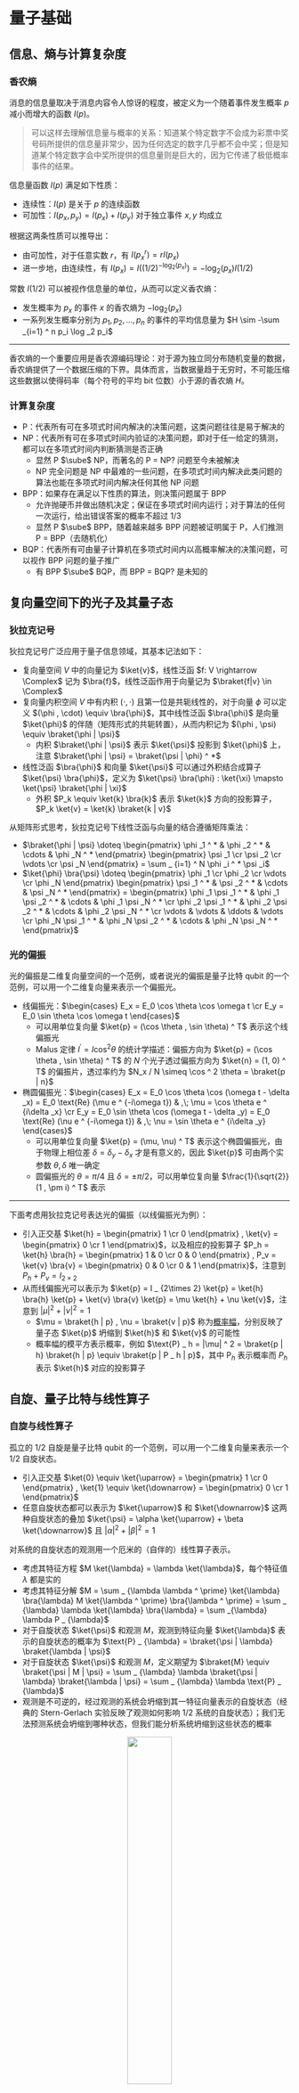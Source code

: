 # 量子基础

## 信息、熵与计算复杂度

### 香农熵

消息的信息量取决于消息内容令人惊讶的程度，被定义为一个随着事件发生概率 $p$ 减小而增大的函数 $I(p)$。

> 可以这样去理解信息量与概率的关系：知道某个特定数字不会成为彩票中奖号码所提供的信息量非常少，因为任何选定的数字几乎都不会中奖；但是知道某个特定数字会中奖所提供的信息量则是巨大的，因为它传递了极低概率事件的结果。

信息量函数 $I(p)$ 满足如下性质：

- 连续性：$I(p)$ 是关于 $p$ 的连续函数
- 可加性：$I(p_x, p_y) = I(p_x) + I(p_y)$ 对于独立事件 $x, y$ 均成立

根据这两条性质可以推导出：

- 由可加性，对于任意实数 $r$，有 $I(p_x ^ r) = rI(p_x)$
- 进一步地，由连续性，有 $I(p_x) = I((1/2) ^ {-\log _2 (p_x)}) = -\log _2 (p_x) I(1/2)$

常数 $I(1/2)$ 可以被视作信息量的单位，从而可以定义香农熵：

- 发生概率为 $p_x$ 的事件 $x$ 的香农熵为 $-\log _2 (p_x)$
- 一系列发生概率分别为 $p_1, p_2, ..., p_n$ 的事件的平均信息量为 $H \sim -\sum _{i=1} ^ n p_i \log _2 p_i$

---

香农熵的一个重要应用是香农源编码理论：对于源为独立同分布随机变量的数据，香农熵提供了一个数据压缩的下界。具体而言，当数据量趋于无穷时，不可能压缩这些数据以使得码率（每个符号的平均 bit 位数）小于源的香农熵 $H$。

### 计算复杂度

- P：代表所有可在多项式时间内解决的决策问题，这类问题往往是易于解决的
- NP：代表所有可在多项式时间内验证的决策问题，即对于任一给定的猜测，都可以在多项式时间内判断猜测是否正确
    - 显然 P $\sube$ NP，而著名的 P = NP? 问题至今未被解决
    - NP 完全问题是 NP 中最难的一些问题，在多项式时间内解决此类问题的算法也能在多项式时间内解决任何其他 NP 问题
- BPP：如果存在满足以下性质的算法，则决策问题属于 BPP
    - 允许抛硬币并做出随机决定；保证在多项式时间内运行；对于算法的任何一次运行，给出错误答案的概率不超过 1/3
    - 显然 P $\sube$ BPP，随着越来越多 BPP 问题被证明属于 P，人们推测 P = BPP（去随机化）
- BQP：代表所有可由量子计算机在多项式时间内以高概率解决的决策问题，可以视作 BPP 问题的量子推广
    - 有 BPP $\sube$ BQP，而 BPP = BQP? 是未知的

## 复向量空间下的光子及其量子态

### 狄拉克记号

狄拉克记号广泛应用于量子信息领域，其基本记法如下：

- 复向量空间 $V$ 中的向量记为 $\ket{v}$，线性泛函 $f: V \rightarrow \Complex$ 记为 $\bra{f}$，线性泛函作用于向量记为 $\braket{f|v} \in \Complex$
- 复向量内积空间 $V$ 中有内积 $(\cdot , \cdot)$ 且第一位是共轭线性的，对于向量 $\phi$ 可以定义 $(\phi , \cdot) \equiv \bra{\phi}$，其中线性泛函 $\bra{\phi}$ 是向量 $\ket{\phi}$ 的伴随（矩阵形式的共轭转置），从而内积记为 $(\phi , \psi) \equiv \braket{\phi | \psi}$
    - 内积 $\braket{\phi | \psi}$ 表示 $\ket{\psi}$ 投影到 $\ket{\phi}$ 上，注意 $\braket{\phi | \psi} = \braket{\psi | \phi} ^ *$
- 线性泛函 $\bra{\phi}$ 和向量 $\ket{\psi}$ 可以通过外积结合成算子 $\ket{\psi} \bra{\phi}$，定义为 $\ket{\psi} \bra{\phi} : \ket{\xi} \mapsto \ket{\psi} \braket{\phi | \xi}$
    - 外积 $P_k \equiv \ket{k} \bra{k}$ 表示 $\ket{k}$ 方向的投影算子，$P_k \ket{v} = \ket{k} \braket{k | v}$

从矩阵形式思考，狄拉克记号下线性泛函与向量的结合遵循矩阵乘法：

- $\braket{\phi | \psi} \doteq \begin{pmatrix} \phi _1 ^ * & \phi _2 ^ * & \cdots & \phi _N ^ * \end{pmatrix} \begin{pmatrix} \psi _1 \cr \psi _2 \cr \vdots \cr \psi _N \end{pmatrix} = \sum _ {i=1} ^ N \phi _i ^ * \psi _i$
- $\ket{\phi} \bra{\psi} \doteq \begin{pmatrix} \phi _1 \cr \phi _2 \cr \vdots \cr \phi _N \end{pmatrix} \begin{pmatrix} \psi _1 ^ * & \psi _2 ^ * & \cdots & \psi _N ^ * \end{pmatrix} = \begin{pmatrix} \phi _1 \psi _1 ^ * & \phi _1 \psi _2 ^ * & \cdots & \phi _1 \psi _N ^ * \cr \phi _2 \psi _1 ^ * & \phi _2 \psi _2 ^ * & \cdots & \phi _2 \psi _N ^ * \cr \vdots & \vdots & \ddots & \vdots \cr \phi _N \psi _1 ^ * & \phi _N \psi _2 ^ * & \cdots & \phi _N \psi _N ^ * \end{pmatrix}$

### 光的偏振

光的偏振是二维复向量空间的一个范例，或者说光的偏振是量子比特 qubit 的一个范例，可以用一个二维复向量来表示一个偏振光。

- 线偏振光：$\begin{cases} E_x = E_0 \cos \theta \cos \omega t \cr E_y = E_0 \sin \theta \cos \omega t \end{cases}$
    - 可以用单位复向量 $\ket{p} = (\cos \theta , \sin \theta) ^ T$ 表示这个线偏振光
    - Malus 定律 $I ^ {\prime} = I \cos ^ 2 \theta$ 的统计学描述：偏振方向为 $\ket{p} = (\cos \theta , \sin \theta) ^ T$ 的 $N$ 个光子透过偏振方向为 $\ket{n} = (1, 0) ^ T$ 的偏振片，透过率约为 $N_x / N \simeq \cos ^ 2 \theta = \braket{p | n}$
- 椭圆偏振光：$\begin{cases} E_x = E_0 \cos \theta \cos (\omega t - \delta _x) = E_0 \text{Re} (\mu e ^ {-i\omega t}) & ,\; \mu = \cos \theta e ^ {i\delta _x} \cr E_y = E_0 \sin \theta \cos (\omega t - \delta _y) = E_0 \text{Re} (\nu e ^ {-i\omega t}) & ,\; \nu = \sin \theta e ^ {i\delta _y} \end{cases}$
    - 可以用单位复向量 $\ket{p} = (\mu, \nu) ^ T$ 表示这个椭圆偏振光，由于物理上相位差 $\delta = \delta _y - \delta _x$ 才是有意义的，因此 $\ket{p}$ 可由两个实参数 $\theta , \delta$ 唯一确定
    - 圆偏振光的 $\theta = \pi / 4$ 且 $\delta = \pm \pi / 2$，可以用单位复向量 $\frac{1}{\sqrt{2}} (1 , \pm i) ^ T$ 表示

---

下面考虑用狄拉克记号表达光的偏振（以线偏振光为例）：

- 引入正交基 $\ket{h} = \begin{pmatrix} 1 \cr 0 \end{pmatrix} , \ket{v} = \begin{pmatrix} 0 \cr 1 \end{pmatrix}$，以及相应的投影算子 $P_h = \ket{h} \bra{h} = \begin{pmatrix} 1 & 0 \cr 0 & 0 \end{pmatrix} , P_v = \ket{v} \bra{v} = \begin{pmatrix} 0 & 0 \cr 0 & 1 \end{pmatrix}$，注意到 $P_h + P_v = I _ {2\times 2}$
- 从而线偏振光可以表示为 $\ket{p} = I _ {2\times 2} \ket{p} = \ket{h} \bra{h} \ket{p} + \ket{v} \bra{v} \ket{p} = \mu \ket{h} + \nu \ket{v}$，注意到 $|\mu| ^ 2 + |\nu| ^ 2 = 1$
    - $\mu = \braket{h | p} , \nu = \braket{v | p}$ 称为[概率幅](https://en.wikipedia.org/wiki/Probability_amplitude)，分别反映了量子态 $\ket{p}$ 坍缩到 $\ket{h}$ 和 $\ket{v}$ 的可能性
    - 概率幅的模平方表示概率，例如 $\text{P} _ h = |\mu| ^ 2 = \braket{p | h} \braket{h | p} \equiv \braket{p | P _ h | p}$，其中 $\text{P}_h$ 表示概率而 $P_h$ 表示 $\ket{h}$ 对应的投影算子

## 自旋、量子比特与线性算子

### 自旋与线性算子

孤立的 1/2 自旋是量子比特 qubit 的一个范例，可以用一个二维复向量来表示一个 1/2 自旋状态。

- 引入正交基 $\ket{0} \equiv \ket{\uparrow} = \begin{pmatrix} 1 \cr 0 \end{pmatrix} , \ket{1} \equiv \ket{\downarrow} = \begin{pmatrix} 0 \cr 1 \end{pmatrix}$
- 任意自旋状态都可以表示为 $\ket{\uparrow}$ 和 $\ket{\downarrow}$ 这两种自旋状态的叠加 $\ket{\psi} = \alpha \ket{\uparrow} + \beta \ket{\downarrow}$ 且 $|\alpha| ^ 2 + |\beta| ^ 2 = 1$

对系统的自旋状态的观测用一个厄米的（自伴的）线性算子表示。

- 考虑其特征方程 $M \ket{\lambda} = \lambda \ket{\lambda}$，每个特征值 $\lambda$ 都是实的
- 考虑其特征分解 $M = \sum _ {\lambda \lambda ^ \prime} \ket{\lambda} \bra{\lambda} M \ket{\lambda ^ \prime} \bra{\lambda ^ \prime} = \sum _ {\lambda} \lambda \ket{\lambda} \bra{\lambda} = \sum _{\lambda} \lambda P _ {\lambda}$
- 对于自旋状态 $\ket{\psi}$ 和观测 $M$，观测到特征向量 $\ket{\lambda}$ 表示的自旋状态的概率为 $\text{P} _ {\lambda} = \braket{\psi | \lambda} \braket{\lambda | \psi}$
- 对于自旋状态 $\ket{\psi}$ 和观测 $M$，定义期望为 $\braket{M} \equiv \braket{\psi | M | \psi} = \sum _ {\lambda} \lambda \braket{\psi | \lambda} \braket{\lambda | \psi} = \sum _ {\lambda} \lambda \text{P} _ {\lambda}$
- 观测是不可逆的，经过观测的系统会坍缩到其一特征向量表示的自旋状态（经典的 Stern-Gerlach 实验反映了观测如何影响 1/2 系统的自旋状态）；我们无法预测系统会坍缩到哪种状态，但我们能分析系统坍缩到这些状态的概率

<div style="text-align: center;">
<img src="/assets/images/cs/information/qi/2.jpg" style="width: 40%;">
</div>

### 泡利矩阵

泡利矩阵是三个厄米的 $2 \times 2$ 复向量矩阵，它们本身即可表示三种观测；更为重要的是，它们的线性组合可以构造出沿着任意自旋方向的观测。

三个泡利矩阵及其特征向量如下（注意它们的特征值都是 $\pm 1$，分别对应两种正交的自旋状态）：

- $\sigma _ z = \begin{pmatrix} 1 & 0 \cr 0 & -1 \end{pmatrix}$，对应 $\ket{0}$ 和 $\ket{1}$
- $\sigma _ x = \begin{pmatrix} 0 & 1 \cr 1 & 0 \end{pmatrix} \;\;$，对应 $\ket{r} = \frac{1}{\sqrt{2}} \ket{0} + \frac{1}{\sqrt{2}} \ket{1}$ 和 $\ket{l} = \frac{1}{\sqrt{2}} \ket{0} - \frac{1}{\sqrt{2}} \ket{1}$
- $\sigma _ y = \begin{pmatrix} 0 & -i \cr i & 0 \end{pmatrix}$，对应 $\ket{i} = \frac{1}{\sqrt{2}} \ket{0} + \frac{i}{\sqrt{2}} \ket{1}$ 和 $\ket{o} = \frac{1}{\sqrt{2}} \ket{0} - \frac{i}{\sqrt{2}} \ket{1}$

下面展示如何通过泡利矩阵构造出沿着任意自旋方向的观测矩阵：

- 在现实中，自旋方向是由一个三维实向量表示的；而在量子力学中，自旋状态是由一个二维复向量表示的
- 定义泡利向量 $\vec{\sigma} = \sigma _ x \hat{x} + \sigma _ y \hat{y} + \sigma _ z \hat{z}$，对于自旋方向 $\hat{n} = (n_x, n_y, n_z)$，沿着这个方向的观测可以表示成矩阵 $\sigma _ n = \vec{\sigma} \cdot \hat{n} = \sigma _ x n _ x + \sigma _ y n _ y + \sigma _ z n _ z = \begin{pmatrix} n _ z & n _ x - i n _ y \cr n _ x + i n _ y & - n _ z \end{pmatrix}$，注意到这个矩阵的特征值也为 $\pm 1$，分别对应沿着这个自旋方向的两种正交的自旋状态
- 借助泡利向量，我们可以根据任意由三维实向量表示的自旋方向来构造相应的由二维复厄米矩阵表示的观测

### Bloch&thinsp;球

Bloch 球是 qubit 的一种几何表示：

- Bloch 球表面上每一个点都表示一种量子状态（自旋状态）
- Bloch 球中每条穿过球心的轴的两极都表示一对正交的量子状态
- Bloch 球的 $x,y,z$ 轴分别表示三个泡利矩阵对应的正交量子状态
- 量子状态记为 $\ket{\psi} = \cos (\theta / 2) \ket{0} + e ^ {i \phi} \sin (\theta / 2) \ket{1}$

<div style="text-align: center;">
<img src="/assets/images/cs/information/qi/1.jpg" style="width: 40%;">
</div>

关于“为什么 Bloch 球要这样定义”，下面给出一种解释：

首先取基状态 $\ket{0}$ 和 $\ket{1}$，任意量子状态可以表示为基状态的叠加 $\ket{\psi} = \alpha \ket{0} + \beta \ket{1}$，其中 $|\alpha| ^ 2 + |\beta| ^ 2 = 1$；然后考虑以这个量子状态及其正交态 $\ket{\bar{\psi}} = \beta ^ * \ket{0} - \alpha ^ * \ket{1}$ 作为特征向量，利用特征分解构造一个观测：

$$
M = \sum _ {\lambda = \pm 1} \lambda P _ \lambda = \ket{\psi} \bra{\psi} - \ket{\bar{\psi}} \bra{\bar{\psi}} = \begin{pmatrix} |\alpha| ^ 2 - |\beta| ^ 2 & 2\alpha \beta ^ * \cr 2\alpha ^ * \beta & |\beta| ^ 2 - |\alpha| ^ 2 \end{pmatrix}
$$

注意到沿着自旋方向 $\hat{n} = (n_x, n_y, n_z)$ 构造的观测可以表示成矩阵 $\sigma _ n = \vec{\sigma} \cdot \hat{n} = \sigma _ x n _ x + \sigma _ y n _ y + \sigma _ z n _ z = \begin{pmatrix} n _ z & n _ x - i n _ y \cr n _ x + i n _ y & - n _ z \end{pmatrix}$；从而我们可以找到观测 $M$ 对应的自旋方向 $\hat{\psi} = (\psi _ x, \psi _ y, \psi _ z)$，其中 $\psi _ z = |\alpha| ^ 2 - |\beta| ^ 2 ,\; \psi _ x + i\psi _ y = 2\alpha ^ * \beta$。

这时候如果我们取 $\alpha = \cos (\theta / 2) ,\; \beta = \sin (\theta / 2) e ^ {i\phi}$（正如 Bloch 球定义的那样），观测对应的自旋方向可以记为 $\hat{\psi} = (\sin {\theta} \cos {\phi} , \sin {\theta} \sin {\phi} , \cos {\theta})$；注意到这时候自旋方向具有了极坐标的形式，也就是说，Bloch 球一方面可视化了由二维复向量表示的 qubit，另一方面可视化了由三维实向量表示的自旋方向，而且这两者在 Bloch 球中是完全重合的。

值得强调的是，上文描述的 Bloch 球中同一点对应的量子状态与自旋方向是有实际联系的。对于量子态 $\ket{\psi} = \cos (\theta / 2) \ket{0} + e ^ {i \phi} \sin (\theta / 2) \ket{1}$，总能找到一个特定方向 $\hat{n}$，使得相应的观测期望为 $\braket{\vec{\sigma} \cdot \hat{n}} = 1$，而这个方向恰为 $\hat{n} = (\sin {\theta} \cos {\phi} , \sin {\theta} \sin {\phi} , \cos {\theta})$。

## 多量子比特与量子纠缠

### 多量子比特系统

由多个量子比特组成的系统可以分为直积态和纠缠态，这里以 two-qubit 系统为例。首先定义张量积如下：

$$
A \otimes B = \begin{pmatrix} a _ {11} B & a _ {12} B & \cdots & a _ {1n} B \cr a _ {21} B & a _ {22} B & \cdots & a _ {2n} B \cr \vdots & \vdots & \ddots & \vdots \cr a _ {n1} B & a _ {n2} B & \cdots & a _ {nn} B \end{pmatrix}
$$

取任意两个 qubit 分别为 $\alpha _ 1 \ket{0} + \beta _ 1 \ket{1}$ 和 $\alpha _ 2 \ket{0} + \beta _ 2 \ket{1}$，使用张量积构建直积态的 two-qubit 系统：

$$
(\alpha _ 1 \ket{0} + \beta _ 1 \ket{1}) \otimes (\alpha _ 2 \ket{0} + \beta _ 2 \ket{1}) = \alpha _ 1 \alpha _ 2 \ket{00} + \alpha _ 1 \beta _ 2 \ket{01} + \beta _ 1 \alpha _ 2 \ket{10} + \beta _ 1 \beta _ 2 \ket{11}
$$

对于直积态的 two-qubit 而言，这两个 qubit 是独立的、可分的，可以仅对其中一个 qubit 进行操作：

$$
(L \otimes I) (\ket{u} \otimes \ket{v}) = (L \ket{u}) \otimes \ket{v}
$$

不同于直积态，纠缠态的 two-qubit 不能拆分成张量积的形式，两个 qubit 是相互纠缠、非独立的。

例如贝尔态（纠缠态的一个范例），取 $\ket{\Psi _ {+}} = \frac{1}{\sqrt{2}} (\ket{01} + \ket{10})$，注意到如果第一个 qubit 处于状态 $\ket{0}$，则第二个 qubit 必然处于状态 $\ket{1}$，反之亦然。

### 贝尔态

贝尔态具有四个基状态：

- $\ket{\Phi _ {+}} = \frac{1}{\sqrt{2}} (\ket{00} + \ket{11})$，$\ket{\Phi _ {-}} = \frac{1}{\sqrt{2}} (\ket{00} - \ket{11})$
- $\ket{\Psi _ {+}} = \frac{1}{\sqrt{2}} (\ket{01} + \ket{10})$，$\ket{\Psi _ {-}} = \frac{1}{\sqrt{2}} (\ket{01} - \ket{10})$

为了进一步理解直积态和纠缠态的区别，我们考虑仅对第一个 qubit 进行观测：

- 对于直积态，两个 qubit 是完全独立的，因此仅对第一个 qubit 进行观测的结果与直接对单个 qubit 进行观测是一样的
    - 取 $\ket{\psi} = \cos (\theta / 2) \ket{0} + e ^ {i \phi} \sin (\theta / 2) \ket{1}$，总能找到一个特定方向 $\hat{n} = (\sin {\theta} \cos {\phi} , \sin {\theta} \sin {\phi} , \cos {\theta})$，使得相应的观测期望为 $\braket{\vec{\sigma} \cdot \hat{n}} = 1$
- 对于纠缠态，两个 qubit 是相互纠缠的，而且仅对第一个 qubit 进行观测是无法得到有效信息的
    - 取贝尔基 $\ket{\Psi _ {+}}$，对任意方向 $\hat{n}$，均有 $\braket{\vec{\sigma ^ {(1)}} \cdot \hat{n}} = 0$，其中观测严格来说应该写为 $(\vec{\sigma ^ {(1)}} \cdot \hat{n}) \otimes I$；即仅对第一个 qubit 进行的任何观测期望均为 0，观测结果等可能地分布于 $\pm 1$，无法得到任何信息

如果想要得到非零的观测结果（即包含有效信息的观测结果），需要对纠缠态整体进行观测，例如：

$$
\sigma ^ {(1)} \cdot \sigma ^ {(2)} = \sigma ^ {(1)} _ {x} \sigma ^ {(2)} _ {x} + \sigma ^ {(1)} _ {y} \sigma ^ {(2)} _ {y} + \sigma ^ {(1)} _ {z} \sigma ^ {(2)} _ {z}
$$

上述观测作用于贝尔态的四个基状态得到的期望分别为 $+1, +1, +1, -3$，恰好对应于这个观测的四个特征值。

### 密度矩阵与约化密度矩阵

密度矩阵是描述量子系统的重要工具，可以用于估计观测结果，与经典系统的概率论相对应。

- 纯态 $\ket{\psi}$ 的密度矩阵为 $\rho \equiv \ket{\psi} \bra{\psi}$，混合态的密度矩阵为 $\rho = \sum _ {i} \ket{\psi _ {i} \bra{\psi _ {i}}}$
- 观测 $L$ 作用于量子态的期望可以通过相应的密度矩阵计算得到，$\braket{L} = \text{Tr} (\rho L)$，对于纯态和混合态均适用；其中，$\text{Tr}$ 表示矩阵求迹，定义为 $\text{Tr} (L) = \sum _ {i} \braket{i | L | i}$

密度矩阵具有如下性质：

- 密度矩阵都是厄米的，即 $\rho _ {ij} = \rho _ {ji} ^ *$
- 密度矩阵的迹均为 1，即 $\text{Tr} (\rho) = 1$
- 密度矩阵的特征值均为介于 0 和 1 之间的正数

约化密度矩阵是描述多量子比特系统的子系统的工具，可以用于估计仅作用于子系统的观测结果。对于 two-qubit 系统，记两个 qubit 分别表示子系统 A 和 B，则描述子系统 A 的约化密度矩阵为 $\rho _ {A} = \text{Tr} _ {B} (\rho)$，观测期望为 $\braket{L _ {A}} = \text{Tr} _ {A} (\rho _ {A} L _ {A})$。注意，其中 $\text{Tr} _ {A}$ 表示矩阵求部分迹，且基于约化密度矩阵的期望并非常数，而是一个更低维的矩阵。

- 对于直积态 $\ket{\psi} = \ket{\lambda} _ {A} \ket{\phi} _ {B}$，子系统 A 的约化密度矩阵为 $\rho _ {A} = \text{Tr} _ {B} (\rho) = \ket{\lambda} \bra{\lambda}$，注意到 $\text{Tr} (\rho _ {A} ^ 2) = \text{Tr} (\rho _ {A}) = 1$，故子系统 A 是纯态
- 对于纠缠态，纯的纠缠态可以写作 $\ket{\psi} = \sum _ i c _ i \ket{\lambda _ i} _ A \ket{\phi _ i} _ B$，子系统 A 的约化密度矩阵为 $\rho _ {A} = \text{Tr} _ {B} (\rho) = \sum _ i | c _ i | ^ 2 \ket{\lambda _ i} \bra{\lambda _ i}$，注意到 $\text{Tr} (\rho _ A) = 1$，但 $\text{Tr} (\rho _ A ^ 2) = \text{Tr} (\rho _ B ^ 2) \not = 1$，故子系统 A 是混合态

---

类似于香农熵可以描述信息量，为描述由 A 和 B 两个子系统构成的纠缠系统，可以定义纠缠熵：

$$
S _ A \equiv - \text{Tr} _ A (\rho _ A \log _ 2 \rho _ A) = - \sum _ i | c _ i | ^ 2 \log _ 2 | c _ i | ^ 2 \;,\;\; S _ A = S _ B
$$

### 纯态与混合态

纯态是经过充分的观测后被完全确定的量子态，而混合态是一系列纯态的统计学叠加。

- 纯态既可用狄拉克记号描述，也可用密度矩阵描述；而混合态只可用密度矩阵描述
- 对于纯态，有 $\rho ^ 2 = \rho ,\;\; \text{Tr} (\rho ^ 2) = 1$；对于混合态，有 $\rho ^ 2 \not = \rho ,\;\; \text{Tr} (\rho ^ 2) < 1$
- 在 Bloch 球中，球表面上的点表示纯态，球内部的点表示混合态

此外，为了进一步理解为什么“概率幅不是经典系统的概率论的量子对应，但密度矩阵是”，我们考虑构建一个 50%-50% 的叠加态：

- 考虑纯态 $\ket{\psi} = \frac{1}{\sqrt{2}} \ket{0} + \frac{1}{\sqrt{2}} \ket{1}$，其中两个基态的概率幅相等，但 $\ket{\psi}$ 事实上并不是一个 50%-50% 的叠加态，因为 $\ket{0}$ 和 $\ket{1}$ 存在相互干涉。当我们考察密度矩阵 $\rho = \ket{\psi} \bra{\psi} = \frac{1}{2} \ket{0} \bra{0} + \frac{1}{2} \ket{0} \ket{1} + \frac{1}{2} \ket{1} \ket{0} + \frac{1}{2} \ket{1} \ket{1}$ 或者观测期望 $\braket{A} = \frac{1}{2} \braket{0 | A | 0} + \frac{1}{2} \braket{0 | A | 1} + \frac{1}{2} \braket{1 | A | 0} + \frac{1}{2} \braket{1 | A | 1}$ 时，可以明显注意到结果的中间有两个 $\ket{0}$ 和 $\ket{1}$ 的相干项
- 考虑混合态 $\rho = \frac{1}{2} \ket{0} \bra{0} + \frac{1}{2} \ket{1} \bra{1}$，事实上这才是我们想要的 50%-50% 的叠加态，两个基态之间并不相干，因此可以直接使用经典系统概率论的加法原理进行叠加。当我们考虑观测期望 $\braket{A} = \frac{1}{2} \braket{0 | A | 0} + \frac{1}{2} \braket{1 | A | 1}$ 时，也可以明显注意到结果中并不存在相干项

## 量子系统的含时演化

### 含时演化

量子系统的含时演化是确定的、可逆的，有别于不确定的、不可逆的观测行为。

- 含时演化可由一个酉矩阵描述：$\ket{\psi (t)} = U(t) \ket{\psi (0)}$，其中 $U(t)$ 为含时演化算子
- 含时演化遵循薛定谔方程 $i\hbar \frac{\partial}{\partial t} \ket{\psi (t)} = H \ket{\psi (t)}$，其中 $H$ 为哈密顿量

通常而言，我们通过实验测量、理论推导等方式得到量子系统的哈密顿量，从而计算量子系统如何随着时间发生演化。如果哈密顿量与时间无关，则薛定谔方程显然有解 $\ket{\psi (t)} \equiv U(t) \ket{\psi (0)} = e ^ {-iHt / \hbar} \ket{\psi (0)}$。

### Rabi&thinsp;振动

对于处在磁场 $\vec{B}$ 中的 qubit，哈密顿量可由 $H = -\sigma \cdot \vec{B}$ 计算得到。取磁场为 $\vec{B} = B _ z \hat{z} + B _ 1 (\cos \omega t \hat{x} - \sin \omega t \hat{y})$，则哈密顿量为：

$$
H(t) = - \frac{\hbar \omega _ 0}{2} \sigma _ z - \frac{\hbar \omega _ 1}{2} (\sigma _ x \cos \omega t - \sigma _ y \sin \omega t)
$$

旋转参考系使得哈密顿量与时间无关：

$$
H ^ {\prime} = - \frac{\hbar (\omega _ 0 - \omega)}{2} \sigma _ z - \frac{\hbar \omega _ 1}{2} \sigma _ x
$$

取 $\ket{\psi (0)} = \ket{0}$，则在时间 $t$ 时量子态处于 $\ket{1}$ 的概率是：

$$
|\braket{1 | \psi (t)}| ^ 2 = |\braket{1 | e ^ {-iHt / \hbar} | 0}| ^ 2 = (\frac{\omega _ 1}{\Omega}) ^ 2 \sin ^ 2 \frac{\Omega t}{2}
$$

其中，$\Omega = \sqrt{(\omega - \omega _ 0) ^ 2 + \omega _ 1 ^ 2}$；注意这里推导的关键一步是变换 $\exp (i\frac{\theta}{2} \sigma \cdot \hat{n}) = I \cos \frac{\theta}{2} + i (\sigma \cdot \hat{n}) \sin \frac{\theta}{2}$。

## 量子门与量子电路